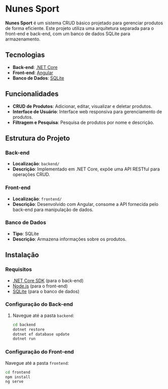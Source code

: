 # Nunes Sport

**Nunes Sport** é um sistema CRUD básico projetado para gerenciar produtos de forma eficiente. Este projeto utiliza uma arquitetura separada para o front-end e back-end, com um banco de dados SQLite para armazenamento.

## Tecnologias

- **Back-end**: [.NET Core](https://dotnet.microsoft.com/download)
- **Front-end**: [Angular](https://angular.io/)
- **Banco de Dados**: [SQLite](https://www.sqlite.org/download.html)

## Funcionalidades

- **CRUD de Produtos**: Adicionar, editar, visualizar e deletar produtos.
- **Interface de Usuário**: Interface web responsiva para gerenciamento de produtos.
- **Filtragem e Pesquisa**: Pesquisa de produtos por nome e descrição.

## Estrutura do Projeto

### Back-end

- **Localização**: `backend/`
- **Descrição**: Implementado em .NET Core, expõe uma API RESTful para operações CRUD.

### Front-end

- **Localização**: `frontend/`
- **Descrição**: Desenvolvido com Angular, consome a API fornecida pelo back-end para manipulação de dados.

### Banco de Dados

- **Tipo**: SQLite
- **Descrição**: Armazena informações sobre os produtos.

## Instalação

### Requisitos

- [.NET Core SDK](https://dotnet.microsoft.com/download) (para o back-end)
- [Node.js](https://nodejs.org/) (para o front-end)
- [SQLite](https://www.sqlite.org/download.html) (para o banco de dados)

### Configuração do Back-end

1. Navegue até a pasta `backend`:
   ```bash
   cd backend
   dotnet restore
   dotnet ef database update
   dotnet run

### Configuração do Front-end
Navegue até a pasta `frontend`:
   ```bash
   cd frontend
   npm install
   ng serve







